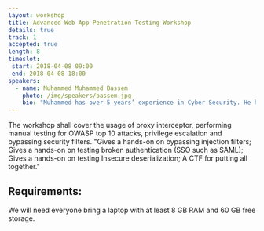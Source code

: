 ```yaml
---
layout: workshop
title: Advanced Web App Penetration Testing Workshop
details: true
track: 1
accepted: true
length: 8
timeslot:
 start: 2018-04-08 09:00
 end: 2018-04-08 18:00
speakers:
  - name: Muhammed Muhammed Bassem
    photo: /img/speakers/bassem.jpg
    bio: "Muhammed has over 5 years’ experience in Cyber Security. He has worked on several Cyber Security projects: internal and external network penetration tests, Mobile application and Web application penetration tests, information system security audits based on ISO 27001, incident handling and forensic analysis. He has a significant experience in working for major clients in the financial sector.<br><br>Muhammed is currently holding the position of Experienced Senior Consultant in the Risk Advisory department, Cyber Risk, in Deloitte – Saleh, Barsoum & Abdel Aziz."
---
```


The workshop shall cover the usage of proxy interceptor, performing manual testing for OWASP top 10 attacks, privilege escalation and bypassing security filters.
"Gives a hands-on on bypassing injection filters;
Gives a hands-on on testing broken authentication (SSO such as SAML); 
Gives a hands-on on testing Insecure deserialization; 
A CTF for putting all together."

## Requirements:
We will need everyone bring a laptop with at least 8 GB RAM and 60 GB free storage. 
